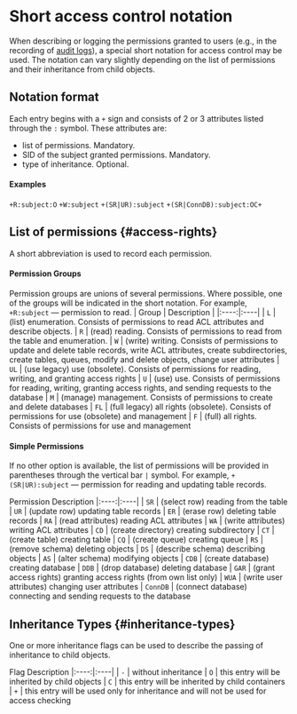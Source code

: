 # Short access control notation
When describing or logging the permissions granted to users (e.g., in the recording of [audit logs](./audit-log.md)), a special short notation for access control may be used. The notation can vary slightly depending on the list of permissions and their inheritance from child objects.

## Notation format

Each entry begins with a `+` sign and consists of 2 or 3 attributes listed through the `:` symbol.
These attributes are:
- list of permissions. Mandatory.
- SID of the subject granted permissions. Mandatory.
- type of inheritance. Optional.

#### Examples
`+R:subject:O`
`+W:subject`
`+(SR|UR):subject`
`+(SR|ConnDB):subject:OC+`

## List of permissions {#access-rights}

A short abbreviation is used to record each permission.

#### Permission Groups
Permission groups are unions of several permissions. Where possible, one of the groups will be indicated in the short notation.
For example, `+R:subject` — permission to read.
| Group	| Description |
|:----:|:----|
| `L` | (list) enumeration. Consists of permissions to read ACL attributes and describe objects.
| `R` | (read) reading. Consists of permissions to read from the table and enumeration.
| `W` | (write) writing. Consists of permissions to update and delete table records, write ACL attributes, create subdirectories, create tables, queues, modify and delete objects, change user attributes
| `UL` | (use legacy) use (obsolete). Consists of permissions for reading, writing, and granting access rights
| `U` | (use) use. Consists of permissions for reading, writing, granting access rights, and sending requests to the database
| `M` | (manage) management. Consists of permissions to create and delete databases
| `FL` | (full legacy) all rights (obsolete). Consists of permissions for use (obsolete) and management
| `F` | (full) all rights. Consists of permissions for use and management

#### Simple Permissions
If no other option is available, the list of permissions will be provided in parentheses through the vertical bar `|` symbol.
For example, `+(SR|UR):subject` — permission for reading and updating table records.

Permission	Description
|:----:|:----|
| `SR` | (select row) reading from the table
| `UR` | (update row) updating table records
| `ER` | (erase row) deleting table records
| `RA` | (read attributes) reading ACL attributes
| `WA` | (write attributes) writing ACL attributes
| `CD` | (create directory) creating subdirectory
| `CT` | (create table) creating table
| `CQ` | (create queue) creating queue
| `RS` | (remove schema) deleting objects
| `DS` | (describe schema) describing objects
| `AS` | (alter schema) modifying objects
| `CDB` | (create database) creating database
| `DDB` | (drop database) deleting database
| `GAR` | (grant access rights) granting access rights (from own list only)
| `WUA` | (write user attributes) changing user attributes
| `ConnDB` | (connect database) connecting and sending requests to the database

## Inheritance Types {#inheritance-types}
One or more inheritance flags can be used to describe the passing of inheritance to child objects.

Flag	Description
|:----:|:----|
| `-`	| without inheritance
| `O`	| this entry will be inherited by child objects
| `C`	| this entry will be inherited by child containers
| `+`	| this entry will be used only for inheritance and will not be used for access checking
